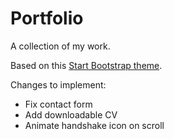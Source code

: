 # Portfolio
A collection of my work.

Based on this [Start Bootstrap theme](https://startbootstrap.com/template-overviews/freelancer/).

Changes to implement:
* Fix contact form
* Add downloadable CV
* Animate handshake icon on scroll
